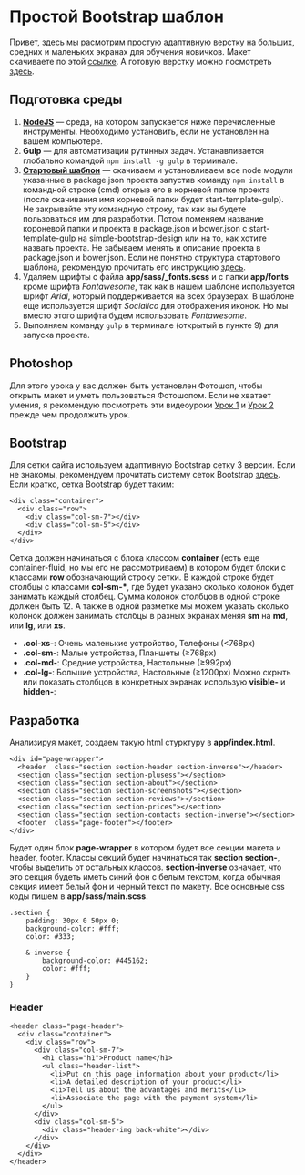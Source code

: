 # Простой Bootstrap шаблон

Привет, здесь мы расмотрим простую адаптивную верстку на больших, средних и маленьких экранах для обучения новичков. Макет скачиваете по этой [ссылке](https://github.com/nurbol-sarsenbayev/nurbol-sarsenbayev.github.io/raw/master/psd_templates/simple_bootstrap_template.psd). А готовую верстку можно посмотреть [здесь](https://nurbol-sarsenbayev.github.io/tutorials/simple-bootstrap-design/).


## Подготовка среды
1. [**NodeJS**](https://nodejs.org/en/) — среда, на котором запускается ниже перечисленные инструменты. Необходимо установить, если не установлен на вашем компьютере.
2. **Gulp** — для автоматизации рутинных задач. Устанавливается глобально командой `npm install -g gulp` в терминале.
3. [**Стартовый шаблон**](https://github.com/nurbol-sarsenbayev/start-template-gulp) — скачиваем и установливаем все node модули указанные в package.json проекта запустив команду `npm install` в командной строке (cmd) открыв его в корневой папке проекта (после скачивания имя корневой папки будет start-template-gulp). Не закрывайте эту командную строку, так как вы будете пользоваться им для разработки. Потом поменяем название короневой папки и проекта в package.json и bower.json с start-template-gulp на simple-bootstrap-design или на то, как хотите назвать проекта. Не забываем менять и описание проекта в package.json и bower.json.
Если не понятно структура стартового шаблона, рекомендую прочитать его инструкцию [здесь](https://github.com/nurbol-sarsenbayev/simple-bootstrap-design/blob/master/README.md).
4. Удаляем шрифты с файла **app/sass/\_fonts.scss** и с папки **app/fonts** кроме шрифта _Fontawesome_, так как в нашем шаблоне используется шрифт _Arial_, который поддерживается на всех браузерах. В шаблоне еще используется шрифт _Socialico_ для отображения иконок. Но мы вместо этого шрифта будем использовать _Fontawesome_. 
5. Выполняем команду `gulp` в терминале (открытый в пункте 9) для запуска проекта.


## Photoshop
Для этого урока у вас должен быть установлен Фотошоп, чтобы открыть макет и уметь пользоваться Фотошопом. Если не хватает умения, я рекомендую посмотреть эти видеоуроки [Урок 1](https://www.youtube.com/watch?v=rXjq9rnbltk&list=PLbZerpEHZ8s3cd2imWUFvG4AFBKMaBg4S) и [Урок 2](https://www.youtube.com/watch?v=nBY7JdMuvMA&index=2&list=PLbZerpEHZ8s3cd2imWUFvG4AFBKMaBg4S) прежде чем продолжить урок. 

## Bootstrap
Для сетки сайта используем адаптивную Bootstrap сетку 3 версии. Если не знакомы, рекомендуем прочитать систему сеток Bootstrap [здесь](http://bootstrap-3.ru/css.php#grid). Если кратко, сетка Bootstrap будет таким:
```
<div class="container">
  <div class="row">
    <div class="col-sm-7"></div>
    <div class="col-sm-5"></div>    
  </div>
</div>
```
Сетка должен начинаться с блока классом **container** (есть еще container-fluid, но мы его не рассмотриваем) в котором будет блоки с классами **row** обозначающий строку сетки. В каждой строке будет столбцы с классами **col-sm-\***, где будет указано сколько колонок будет занимать каждый столбец. Сумма колонок столбцов в одной строке должен быть 12. А также в одной разметке мы можем указать сколько колонок должен занимать столбцы в разных экранах меняя **sm** на **md**, или **lg**, или **xs**. 
* **.col-xs-**: Очень маленькие устройство, Телефоны (<768px)
* **.col-sm-**: Малые устройства, Планшеты (≥768px)
* **.col-md-**: Средние устройства, Настольные (≥992px)
* **.col-lg-**: Большие устройства, Настольные (≥1200px)
Можно скрыть или показать столбцов в конкретных экранах использую **visible-** и **hidden-**:


## Разработка

Анализируя макет, создаем такую html стурктуру в **app/index.html**. 
```
<div id="page-wrapper">
  <header  class="section section-header section-inverse"></header>
  <section class="section section-plusess"></section>
  <section class="section section-about"></section>
  <section class="section section-screenshots"></section>
  <section class="section section-reviews"></section>
  <section class="section section-prices"></section>
  <section class="section section-contacts section-inverse"></section>
  <footer  class="page-footer"></footer>
</div>
```
Будет один блок **page-wrapper** в котором будет все секции макета и header, footer. Классы секций будет начинаться так **section section-**, чтобы выделить от остальных классов. **section-inverse** означает, что это секция будеть иметь синий фон с белым текстом, когда обычная секция имеет белый фон и черный текст по макету. Все основные css коды пишем в **app/sass/main.scss**. 
```
.section {
	padding: 30px 0 50px 0;
	background-color: #fff;
	color: #333;

	&-inverse {
		background-color: #445162;
		color: #fff;
	}
}
```

### Header

```
<header class="page-header">
  <div class="container">
    <div class="row">
      <div class="col-sm-7">
        <h1 class="h1">Product name</h1>
        <ul class="header-list">
          <li>Put on this page information about your product</li>
          <li>A detailed description of your product</li>
          <li>Tell us about the advantages and merits</li>
          <li>Associate the page with the payment system</li>
        </ul>
      </div>
      <div class="col-sm-5">
        <div class="header-img back-white"></div>
      </div>
    </div>
  </div>
</header>
```



